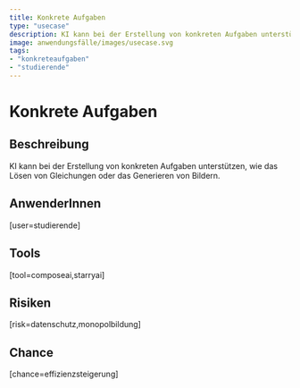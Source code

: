 ```yaml
---
title: Konkrete Aufgaben
type: "usecase"
description: KI kann bei der Erstellung von konkreten Aufgaben unterstützen, wie das Lösen von Gleichungen oder das Generieren von Bildern.
image: anwendungsfälle/images/usecase.svg
tags:
- "konkreteaufgaben"
- "studierende"
---
```


# Konkrete Aufgaben

## Beschreibung

KI kann bei der Erstellung von konkreten Aufgaben unterstützen, wie das Lösen von Gleichungen oder das Generieren von Bildern.

## AnwenderInnen

[user=studierende]


## Tools

[tool=composeai,starryai]


## Risiken

[risk=datenschutz,monopolbildung]


## Chance

[chance=effizienzsteigerung]
